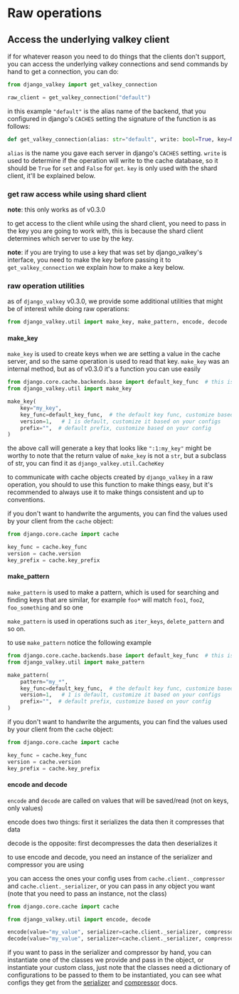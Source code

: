 # Raw operations

## Access the underlying valkey client
if for whatever reason you need to do things that the clients don't support, you can access the underlying valkey connections and send commands by hand
to get a connection, you can do:

```python
from django_valkey import get_valkey_connection

raw_client = get_valkey_connection("default")
```

in this example `"default"` is the alias name of the backend, that you configured in django's `CACHES` setting
the signature of the function is as follows:
```python
def get_valkey_connection(alias: str="default", write: bool=True, key=None): ...
```

`alias` is the name you gave each server in django's `CACHES` setting.
`write` is used to determine if the operation will write to the cache database, so it should be `True` for `set` and `False` for `get`.
`key` is only used with the shard client, it'll be explained below.

### get raw access while using shard client
**note**: this only works as of v0.3.0

to get access to the client while using the shard client, you need to pass in the key you are going to work with,
this is because the shard client determines which server to use by the key.

**note**: if you are trying to use a key that was set by django_valkey's interface, you need to make the key before passing it to `get_valkey_connection`
we explain how to make a key below.


### raw operation utilities

as of `django_valkey` v0.3.0, we provide some additional utilities that might be of interest while doing raw operations:

```python
from django_valkey.util import make_key, make_pattern, encode, decode
```

#### make_key
`make_key` is used to create keys when we are setting a value in the cache server, and so the same operation is used to read that key.
`make_key` was an internal method, but as of v0.3.0 it's a function you can use easily

```python
from django.core.cache.backends.base import default_key_func  # this is the default key func, if you are using a custom one, use that instead
from django_valkey.util import make_key

make_key(
    key="my_key", 
    key_func=default_key_func,  # the default key func, customize based on your configs
    version=1,   # 1 is default, customize it based on your configs
    prefix="",  # default prefix, customize based on your config
)
```

the above call will generate a key that looks like `":1:my_key"` 
might be worthy to note that the return value of `make_key` is not a `str`, but a subclass of str, you can find it as `django_valkey.util.CacheKey`

to communicate with cache objects created by `django_valkey` in a raw operation, you should to use this function to make things easy,
but it's recommended to always use it to make things consistent and up to conventions.

if you don't want to handwrite the arguments, you can find the values used by your client from the `cache` object:
```python
from django.core.cache import cache

key_func = cache.key_func
version = cache.version
key_prefix = cache.key_prefix
```

#### make_pattern
`make_pattern` is used to make a pattern, which is used for searching and finding keys that are similar,
for example `foo*` will match `foo1`, `foo2`, `foo_something` and so one

`make_pattern` is used in operations such as `iter_keys`, `delete_pattern` and so on.

to use `make_pattern` notice the following example

```python
from django.core.cache.backends.base import default_key_func  # this is the default key func, if you are using a custom one, use that instead
from django_valkey.util import make_pattern

make_pattern(
    pattern="my_*",
    key_func=default_key_func,  # the default key func, customize based on your configs
    version=1,   # 1 is default, customize it based on your configs
    prefix="",  # default prefix, customize based on your config
)
```

if you don't want to handwrite the arguments, you can find the values used by your client from the `cache` object:
```python
from django.core.cache import cache

key_func = cache.key_func
version = cache.version
key_prefix = cache.key_prefix
```

#### encode and decode
`encode` and `decode` are called on values that will be saved/read (not on keys, only values)

encode does two things:
first it serializes the data
then it compresses that data

decode is the opposite:
first decompresses the data
then deserializes it

to use encode and decode, you need an instance of the serializer and compressor you are using

you can access the ones your config uses from `cache.client._compressor` and `cache.client._serializer`,
or you can pass in any object you want (note that you need to pass an instance, not the class)

```python
from django.core.cache import cache

from django_valkey.util import encode, decode

encode(value="my_value", serializer=cache.client._serializer, compressor=cache.client._compressor)
decode(value="my_value", serializer=cache.client._serializer, compressor=cache.client._compressor)
```

if you want to pass in the serializer and compressor by hand, you can instantiate one of the classes we provide and pass in the object, or instantiate your custom class,
just note that the classes need a dictionary of configurations to be passed to them to be instantiated, 
you can see what configs they get from the [serializer](../configure/advanced_configurations.md#configure-the-serializer) and [compressor](../configure/compressors.md) docs.